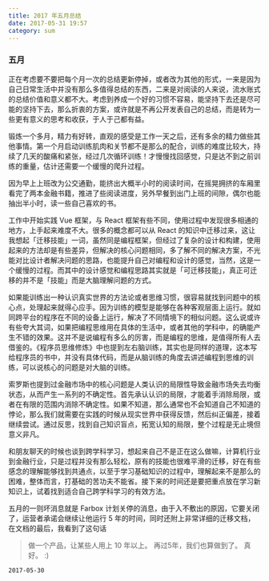 ```yaml
---
title: 2017 年五月总结
date: 2017-05-31 19:57
category: sum
---
```


### 五月

正在考虑要不要把每个月一次的总结更新停掉，或者改为其他的形式，一来是因为自己日常生活中并没有那么多值得总结的东西，二来是对阅读的人来说，流水账式的总结价值和意义都不大。考虑到养成一个好的习惯不容易，能坚持下去还是尽可能的坚持下去，那么折衷的方案，或许就是不再公开发表自己的总结，而是转为一些更有意义的思考和收获，于人于己都有益。

锻炼一个多月，精力有好转，直观的感受是工作一天之后，还有多余的精力做些其他事情。第一个月启动训练肌肉和关节都不是那么的配合，训练的难度比较大，持续了几天的酸痛和紧张，经过几次循环训练！才慢慢找回感觉，只是达不到之前训练的重量，估计还需要一个缓慢的爬升过程。

因为早上上班改为公交通勤，能挤出大概半小时的阅读时间，在摇晃拥挤的车厢里看完了两本金融书籍，推进了些阅读进度，另外早餐到出门上班的间隙，偶尔也能抽出半小时，读一些自己喜欢的书。

工作中开始实践 Vue 框架，与 React 框架有些不同，使用过程中发现很多相通的地方，上手起来难度不大。很多的概念都可以从 React 的知识中迁移过来，这让我想起「迁移技能」一词，虽然同是编程框架，但经过了复杂的设计和构建，使用起来的方法却是有些差异，但解决的核心问题相同，多了解不同的解决方案，不光能对比设计者解决问题的思路，也能提升自己对编程和设计的感觉，当然，这是一个缓慢的过程。而其中的设计感觉和编程思路其实就是「可迁移技能」，真正可迁移的并不是「技能」而是大脑理解问题的方式。

如果能训练出一种认识真实世界的方法论或者思维习惯，很容易就找到问题中的核心点，处理起来就得心应手。因为训练的模型是能够在各种客观层面上运行。就如同跨平台的程序在不同的设备上运行，解决了不同情境下的相似问题。这么说或许有些夸大其词，如果把编程思维用在具体的生活中，或者其他的学科中，的确能产生不错的效果。这并不是说编程有多么的厉害，而是编程的思维，是值得所有人去借鉴的。《程序员思维修炼》中也提到左右脑训练，其实也是同样的道理，这本写给程序员的书中，并没有具体代码，而是从脑训练的角度去讲述编程到思维的训练，可以说核心的问题是对大脑的训练。

索罗斯也提到过金融市场中的核心问题是人类认识的局限性导致金融市场失去均衡状态，从而产生一系列的不确定性。首先承认认识的局限，才能着手消除局限，或者在有限的范围内消除不确定性。如果不知道，那么通常也不会知道自己不知道的悖论，那么我们就需要在实践的时候从现实世界中获得反馈，然后纠正偏差，接着继续尝试。通过反思，找到自己知识盲点，拓宽认知的局限，整个过程是无止境但意义非凡。

和朋友聊天的时候也谈到跨学科学习，想起来自己不是正在这么做嘛，计算机行业到金融行业，只是过程并没有那么轻松，原有的技能也很难平滑的迁移，好在有些感念的理解能够找到共通点，以至于学习基础知识的过程中，理解起来不是那么的困难，整体而言，打基础的苦功夫不能省。接下来的时间还是要把重点放在学习新知识上，试着找到适合自己跨学科学习的有效方法。

五月的一则坏消息就是 Farbox 计划关停的消息，由于入不敷出的原因，它要关闭了，运营者承诺会继续让他运行 5 年的时间，同时还附上非常详细的迁移文档，在文档的最后，我看到了这句话

> 做一个产品，让某些人用上 10 年以上。
再过5年，我们也算做到了。
真好。 :)



`2017-05-30`